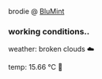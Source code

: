 brodie @ [BluMint](https://www.linkedin.com/company/blumint-io/)

<!--weather_start-->
### working conditions..

weather: broken clouds ☁️

temp: 15.66 °C 👕

<!--weather_end-->
